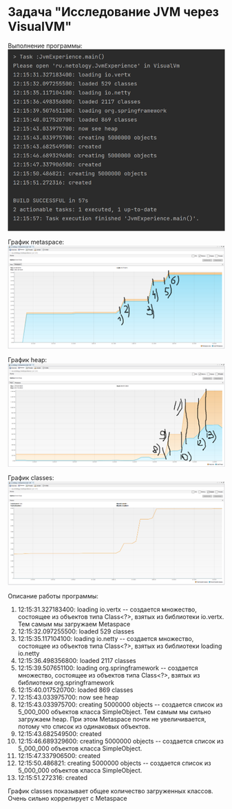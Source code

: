 # Задача "Исследование JVM через VisualVM"


Выполнение программы:
![](JVMExperiance.png)


График metaspace:
![](metaspace.png)


График heap:
![](heap.png)


График classes:
![](classes.png)

Описание работы программы:
1) 12:15:31.327183400: loading io.vertx -- создается множество, состоящее из объектов типа Class<?>, взятых из библиотеки io.vertx. Тем самым мы загружаем Metaspace
2) 12:15:32.097255500: loaded 529 classes
3) 12:15:35.117104100: loading io.netty -- создается множество, состоящее из объектов типа Class<?>, взятых из библиотеки loading io.netty 
4) 12:15:36.498356800: loaded 2117 classes
5) 12:15:39.507651100: loading org.springframework -- создается множество, состоящее из объектов типа Class<?>, взятых из библиотеки org.springframework
6) 12:15:40.017520700: loaded 869 classes
7) 12:15:43.033975700: now see heap
8) 12:15:43.033975700: creating 5000000 objects -- создается список из 5_000_000 объектов класса SimpleObject. Тем самым мы сильно загружаем heap. При этом Metaspace почти не увеличивается, потому что список из одинаковых объектов. 
9) 12:15:43.682549500: created
10) 12:15:46.689329600: creating 5000000 objects -- создается список из 5_000_000 объектов класса SimpleObject.
11) 12:15:47.337906500: created
12) 12:15:50.486821: creating 5000000 objects -- создается список из 5_000_000 объектов класса SimpleObject.
13) 12:15:51.272316: created

График classes показывает общее количество загруженных классов. Очень сильно коррелирует с Metaspace